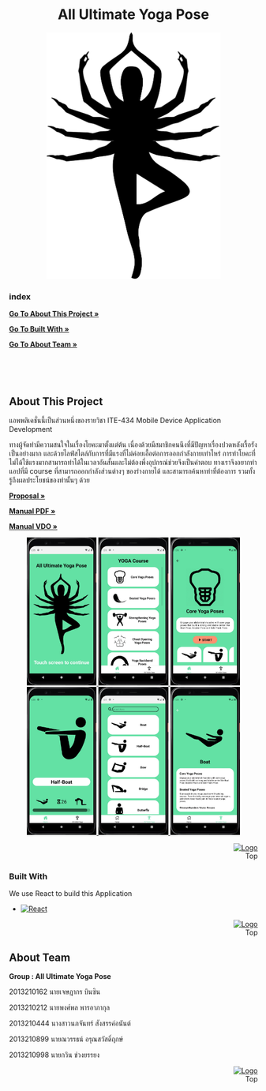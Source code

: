 <a name="readme-top"></a>

<div align="center">
  <h1 align="center">All Ultimate Yoga Pose</h3>
  <a href="https://github.com/GUEST-1001/ReactNativeFinalProject">
    <img src="/assets/YogaLogo.png" alt="Logo" width="auto" height="500">
  </a>
</div>

### index
<a href="#About" ><strong>Go To About This Project »</strong> </a>

<a href="#Built" ><strong>Go To Built With »</strong> </a>

<a href="#Team" ><strong>Go To About Team »</strong> </a>

<br><br><br>


<a name="About"></a>
## About This Project
แอพพลิเคชั่นนี้เป็นส่วนหนึ่งของรายวิชา ITE-434 Mobile Device Application Development

ทางผู้จัดทำมีความสนใจในเรื่องโยคะมาตั้งแต่ต้น เนื่องด้วยมีสมาชิกคนนึงที่มีปัญหาเรื่องปวดหลังเรื้อรังเป็นอย่างมาก
และด้วยไลฟ์สไตล์กับการที่มีแรงที่ไม่ค่อยเอื้อต่อการออกกำลังกายเท่าไหร่ การทำโยคะที่ไม่ได้ใช้แรงมากสามารถทำได้ในเวลาอันสั้นและไม่ต้องพึ่งอุปกรณ์ช่วยจึงเป็นคำตอบ
ทางเราจึงอยากทำแอปที่มี course ที่สามารถออกกำลังส่วนต่างๆ ของร่างกายได้ และสามารถค้นหาท่าที่ต้องการ รวมทั้งรู้ถึงผลประโยชน์ของท่านั้นๆ ด้วย

<a href="https://github.com/GUEST-1001/ReactNativeFinalProject/blob/master/%23Doc/%E0%B8%A3%E0%B8%A7%E0%B8%A1%E0%B8%97%E0%B9%88%E0%B8%B2%E0%B9%82%E0%B8%A2%E0%B8%84%E0%B8%B0%E0%B8%81%E0%B9%89%E0%B8%99%E0%B8%AB%E0%B8%B5%E0%B8%9A_All%20Ultimate%20Yoga%20Pose.pdf" ><strong>Proposal »</strong> </a>

<a href="https://github.com/GUEST-1001/ReactNativeFinalProject/blob/master/%23How%20To%20Use/Get-started-in-Canva.pdf" ><strong>Manual PDF »</strong> </a>

<a href="https://youtu.be/x2NYxKn1zlY" ><strong>Manual VDO »</strong> </a>

<div align="center">
  <a href="Scr/สกรีนช็อต 2022-10-24 133557.jpg">
    <img src="Scr/สกรีนช็อต 2022-10-24 133557.jpg" alt="Logo" width="auto" height="300">
   </a>
    <a href="Scr/สกรีนช็อต 2022-10-24 133639.jpg">
    <img src="Scr/สกรีนช็อต 2022-10-24 133639.jpg" alt="Logo" width="auto" height="300">
   </a>
    <a href="Scr/สกรีนช็อต 2022-10-24 133706.jpg">
    <img src="Scr/สกรีนช็อต 2022-10-24 133706.jpg" alt="Logo" width="auto" height="300">
   </a>
    <a href="Scr/สกรีนช็อต 2022-10-24 133837.jpg">
    <img src="Scr/สกรีนช็อต 2022-10-24 133837.jpg" alt="Logo" width="auto" height="300">
   </a>
    <a href="Scr/สกรีนช็อต 2022-10-24 133908.jpg">
    <img src="Scr/สกรีนช็อต 2022-10-24 133908.jpg" alt="Logo" width="auto" height="300">
   </a>
    <a href="Scr/สกรีนช็อต 2022-10-24 134003.jpg">
    <img src="Scr/สกรีนช็อต 2022-10-24 134003.jpg" alt="Logo" width="auto" height="300">
   </a>

  </a>
</div>

<p align="right">
  <a href="#readme-top"><img src="https://static.thenounproject.com/png/691751-200.png" alt="Logo" width="auto" height="30"></a>
  <br>
  Top
</p>


<a name="Built"></a>
### Built With

We use React to build this Application

* [![React][React.js]][React-url]


<p align="right">
  <a href="#readme-top"><img src="https://static.thenounproject.com/png/691751-200.png" alt="Logo" width="auto" height="30"></a>
  <br>
  Top
</p>

<a name="Team"></a>
## About Team

<strong>Group : All Ultimate Yoga Pose</strong>

2013210162  นายเจษฎากร บินซิน

2013210212  นายพงศ์พล พารอาภากุล

2013210444  นางสาวนภจันทร์ สังสรรค์อนันต์

2013210899  นายณวรรธน์ อรุณสวัสดิ์ฤกษ์

2013210998  นายกวิน ช่วงยรรยง


<p align="right">
  <a href="#readme-top"><img src="https://static.thenounproject.com/png/691751-200.png" alt="Logo" width="auto" height="30"></a>
  <br>
  Top
</p>

[React.js]: https://img.shields.io/badge/React-20232A?style=for-the-badge&logo=react&logoColor=61DAFB
[React-url]: https://reactjs.org/

